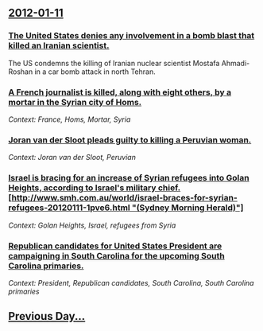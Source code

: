 ## [2012-01-11](/news/2012/01/11/index.md)

### [The United States denies any involvement in a bomb blast that killed an Iranian scientist. ](/news/2012/01/11/the-united-states-denies-any-involvement-in-a-bomb-blast-that-killed-an-iranian-scientist.md)
The US condemns the killing of Iranian nuclear scientist Mostafa Ahmadi-Roshan in a car bomb attack in north Tehran.

### [A French journalist is killed, along with eight others, by a mortar in the Syrian city of Homs. ](/news/2012/01/11/a-french-journalist-is-killed-along-with-eight-others-by-a-mortar-in-the-syrian-city-of-homs.md)
_Context: France, Homs, Mortar, Syria_

### [Joran van der Sloot pleads guilty to killing a Peruvian woman. ](/news/2012/01/11/joran-van-der-sloot-pleads-guilty-to-killing-a-peruvian-woman.md)
_Context: Joran van der Sloot, Peruvian_

### [Israel is bracing for an increase of Syrian refugees into Golan Heights, according to Israel's military chief. [http://www.smh.com.au/world/israel-braces-for-syrian-refugees-20120111-1pve6.html "(Sydney Morning Herald)"]](/news/2012/01/11/israel-is-bracing-for-an-increase-of-syrian-refugees-into-golan-heights-according-to-israel-s-military-chief-http-www-smh-com-au-world.md)
_Context: Golan Heights, Israel, refugees from Syria_

### [Republican candidates for United States President are campaigning in South Carolina for the upcoming South Carolina primaries. ](/news/2012/01/11/republican-candidates-for-united-states-president-are-campaigning-in-south-carolina-for-the-upcoming-south-carolina-primaries.md)
_Context: President, Republican candidates, South Carolina, South Carolina primaries_

## [Previous Day...](/news/2012/01/10/index.md)

